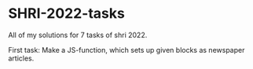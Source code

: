 # SHRI-2022-tasks

All of my solutions for 7 tasks of shri 2022.

First task: Make a JS-function, which sets up given blocks as newspaper articles.
